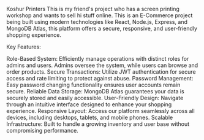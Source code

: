 Koshur Printers
This is my friend's project who has a screen printing workshop and wants to sell hi stuff online. This is an E-Commerce project being built using
modern technologies like React, Node.js, Express, and MongoDB Atlas, this platform offers a secure, responsive, and user-friendly shopping experience.

Key Features:

Role-Based System: Efficiently manage operations with distinct roles for admins and users. Admins oversee the system, while users can browse and order products.
Secure Transactions: Utilize JWT authentication for secure access and rate limiting to protect against abuse.
Password Management: Easy password changing functionality ensures user accounts remain secure.
Reliable Data Storage: MongoDB Atlas guarantees your data is securely stored and easily accessible.
User-Friendly Design: Navigate through an intuitive interface designed to enhance your shopping experience.
Responsive Layout: Access our platform seamlessly across all devices, including desktops, tablets, and mobile phones.
Scalable Infrastructure: Built to handle a growing inventory and user base without compromising performance.
